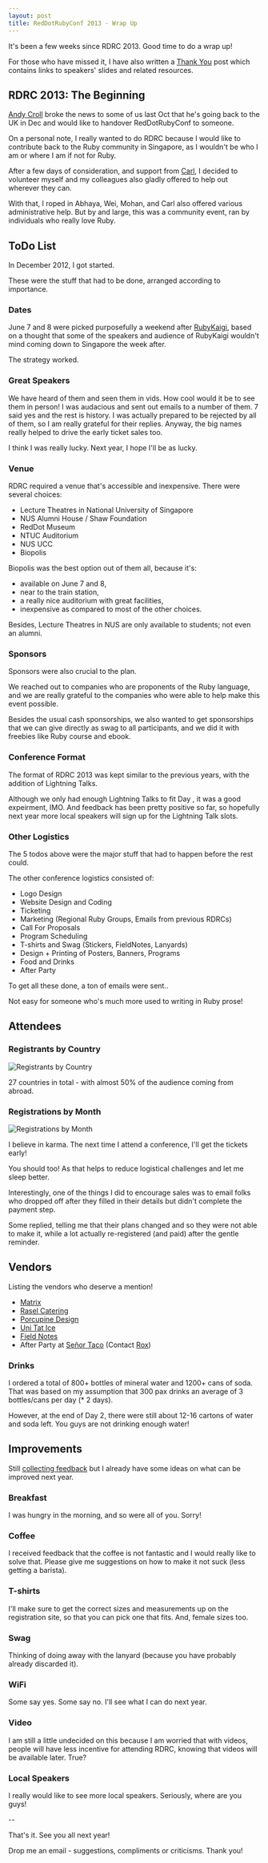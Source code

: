 ```yaml
---
layout: post
title: RedDotRubyConf 2013 - Wrap Up
---
```


It's been a few weeks since RDRC 2013. Good time to do a wrap up!

For those who have missed it, I have also written a
[Thank You](http://winstonyw.com/2013/06/12/reddotrubyconf_2013_-_thank_you/) post which contains links to speakers' slides and related resources.

## RDRC 2013: The Beginning

[Andy Croll](https://twitter.com/andycroll) broke the news to some of us last Oct
that he's going back to the UK in Dec and would like to handover RedDotRubyConf to someone.

On a personal note, I really wanted to do RDRC because I would like to contribute back
to the Ruby community in Singapore, as I wouldn't be who I am or where I am if not for Ruby.

After a few days of consideration, and support from [Carl](https://twitter.com/carlcoryell),
I decided to volunteer myself and my colleagues also gladly offered to help out wherever they can.

With that, I roped in Abhaya, Wei, Mohan, and Carl also offered various administrative help.
But by and large, this was a community event, ran by individuals who really love Ruby.

## ToDo List

In December 2012, I got started.

These were the stuff that had to be done, arranged according to importance.

### Dates
June 7 and 8 were picked purposefully a weekend after [RubyKaigi](http://rubykaigi.org/2013/),
based on a thought that some of the speakers and audience of RubyKaigi wouldn't mind coming down to Singapore the week after.

The strategy worked.

### Great Speakers
We have heard of them and seen them in vids. How cool would it be to see them in person!
I was audacious and sent out emails to a number of them. 7 said yes and the rest is history.
I was actually prepared to be rejected by all of them, so I am really grateful for their replies.
Anyway, the big names really helped to drive the early ticket sales too.

I think I was really lucky. Next year, I hope I'll be as lucky.

### Venue
RDRC required a venue that's accessible and inexpensive.
There were several choices:

- Lecture Theatres in National University of Singapore
- NUS Alumni House / Shaw Foundation
- RedDot Museum
- NTUC Auditorium
- NUS UCC
- Biopolis

Biopolis was the best option out of them all, because it's:

- available on June 7 and 8,
- near to the train station,
- a really nice auditorium with great facilities,
- inexpensive as compared to most of the other choices.

Besides, Lecture Theatres in NUS are only available to students; not even an alumni.

### Sponsors
Sponsors were also crucial to the plan.

We reached out to companies who are proponents of the Ruby language,
and we are really grateful to the companies who were able to help make this event possible.

Besides the usual cash sponsorships, we also wanted to get sponsorships that we can give directly as swag to all participants,
and we did it with freebies like Ruby course and ebook.

### Conference Format
The format of RDRC 2013 was kept similar to the previous years, with the addition of Lightning Talks.

Although we only had enough Lightning Talks to fit Day , it was a good expeirment, IMO.
And feedback has been pretty positive so far, so hopefully next year more local speakers
will sign up for the Lightning Talk slots.

### Other Logistics
The 5 todos above were the major stuff that had to happen before the rest could.

The other conference logistics consisted of:

- Logo Design
- Website Design and Coding
- Ticketing
- Marketing (Regional Ruby Groups, Emails from previous RDRCs)
- Call For Proposals
- Program Scheduling
- T-shirts and Swag (Stickers, FieldNotes, Lanyards)
- Design + Printing of Posters, Banners, Programs
- Food and Drinks
- After Party

To get all these done, a ton of emails were sent..

Not easy for someone who's much more used to writing in Ruby prose!

## Attendees

### Registrants by Country
![Registrants by Country](/assets/images/rdrc-registrants_by_country.png)

27 countries in total - with almost 50% of the audience coming from abroad.

### Registrations by Month
![Registrations by Month](/assets/images/rdrc-registrations_by_month.png)

I believe in karma. The next time I attend a conference, I'll get the tickets early!

You should too! As that helps to reduce logistical challenges and let me sleep better.

Interestingly, one of the things I did to encourage sales was to email folks
who dropped off after they filled in their details but didn't complete the payment step.

Some replied, telling me that their plans changed and so they were not able to make it,
while a lot actually re-registered (and paid) after the gentle reminder.

## Vendors

Listing the vendors who deserve a mention!

- [Matrix](http://www.jtc.gov.sg/Pages/Facilities-Biopolis-Phase1.aspx)
- [Rasel Catering](http://www.rasel.com.sg/)
- [Porcupine Design](https://www.facebook.com/pages/Porcupine-Design/101255343267281)
- [Uni Tat Ice](http://iceman.com.sg/)
- [Field Notes](http://fieldnotesbrand.com/)
- After Party at [Señor Taco](http://www.senortaco.sg/) (Contact [Rox](rotceh@senortaco.sg))

### Drinks
I ordered a total of 800+ bottles of mineral water and 1200+ cans of soda.
That was based on my assumption that 300 pax drinks an average of 3 bottles/cans per day (* 2 days).

However, at the end of Day 2, there were still about 12-16 cartons of water and soda left.
You guys are not drinking enough water!

## Improvements

Still [collecting feedback](http://bit.ly/rdrc-feedback) but I already have some ideas on what can be improved next year.

### Breakfast
I was hungry in the morning, and so were all of you. Sorry!

### Coffee
I received feedback that the coffee is not fantastic and I would really like to solve that.
Please give me suggestions on how to make it not suck (less getting a barista).

### T-shirts
I'll make sure to get the correct sizes and measurements up on the registration site, so that you can pick one that fits.
And, female sizes too.

### Swag
Thinking of doing away with the lanyard (because you have probably already discarded it).

### WiFi
Some say yes. Some say no. I'll see what I can do next year.

### Video
I am still a little undecided on this because I am worried that with videos,
people will have less incentive for attending RDRC, knowing that videos will be available later. True?

### Local Speakers
I really would like to see more local speakers. Seriously, where are you guys!

--

That's it. See you all next year!

Drop me an email - suggestions, compliments or criticisms. Thank you!




